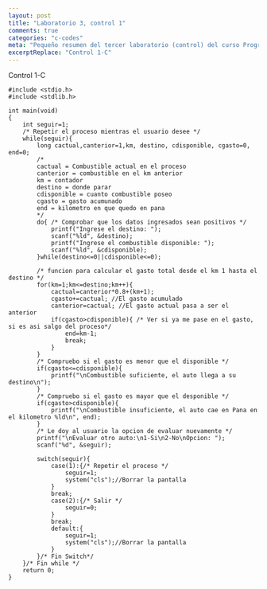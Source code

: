 ```yaml
---
layout: post
title: "Laboratorio 3, control 1"
comments: true
categories: "c-codes"
meta: "Pequeño resumen del tercer laboratorio (control) del curso Programación IWI101 2010.2 @ UTFSM CSJ"
excerptReplace: "Control 1-C"
---
```


Control 1-C

<pre><code class="language-c">#include &lt;stdio.h>
#include &lt;stdlib.h>

int main(void)
{
    int seguir=1;
    /* Repetir el proceso mientras el usuario desee */
    while(seguir){
        long cactual,canterior=1,km, destino, cdisponible, cgasto=0, end=0;
        /*
        cactual = Combustible actual en el proceso
        canterior = combustible en el km anterior
        km = contador
        destino = donde parar
        cdisponible = cuanto combustible poseo
        cgasto = gasto acumunado
        end = kilometro en que quedo en pana
        */
        do{ /* Comprobar que los datos ingresados sean positivos */
            printf("Ingrese el destino: ");
            scanf("%ld", &destino);
            printf("Ingrese el combustible disponible: ");
            scanf("%ld", &cdisponible);
        }while(destino<=0||cdisponible<=0);
        
        /* funcion para calcular el gasto total desde el km 1 hasta el destino */
        for(km=1;km<=destino;km++){
            cactual=canterior*0.8+(km+1);
            cgasto+=cactual; //El gasto acumulado
            canterior=cactual; //El gasto actual pasa a ser el anterior
            if(cgasto>cdisponible){ /* Ver si ya me pase en el gasto, si es asi salgo del proceso*/
                end=km-1;
                break;
            }
        }
        /* Compruebo si el gasto es menor que el disponible */
        if(cgasto<=cdisponible){
            printf("\nCombustible suficiente, el auto llega a su destino\n");
        }
        /* Compruebo si el gasto es mayor que el desponible */
        if(cgasto>cdisponible){
            printf("\nCombustible insuficiente, el auto cae en Pana en el kilometro %ld\n", end);
        }
        /* Le doy al usuario la opcion de evaluar nuevamente */
        printf("\nEvaluar otro auto:\n1-Si\n2-No\nOpcion: ");
        scanf("%d", &seguir);
        
        switch(seguir){
            case(1):{/* Repetir el proceso */                
                seguir=1;
                system("cls");//Borrar la pantalla
            }
            break;
            case(2):{/* Salir */ 
                seguir=0;
            }
            break;
            default:{
                seguir=1;
                system("cls");//Borrar la pantalla
            }
        }/* Fin Switch*/
    }/* Fin while */
    return 0;
}
</code></pre>
